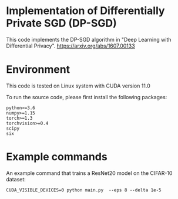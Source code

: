 # Implementation of Differentially Private SGD (DP-SGD)

This code implements the DP-SGD algorithm in "Deep Learning with Differential Privacy".
https://arxiv.org/abs/1607.00133


# Environment
This code is tested on Linux system with CUDA version 11.0

To run the source code, please first install the following packages:

```
python>=3.6
numpy>=1.15
torch>=1.3
torchvision>=0.4
scipy
six
```
# Example commands

An example command that trains a ResNet20 model on the CIFAR-10 dataset:

    CUDA_VISIBLE_DEVICES=0 python main.py  --eps 8 --delta 1e-5

